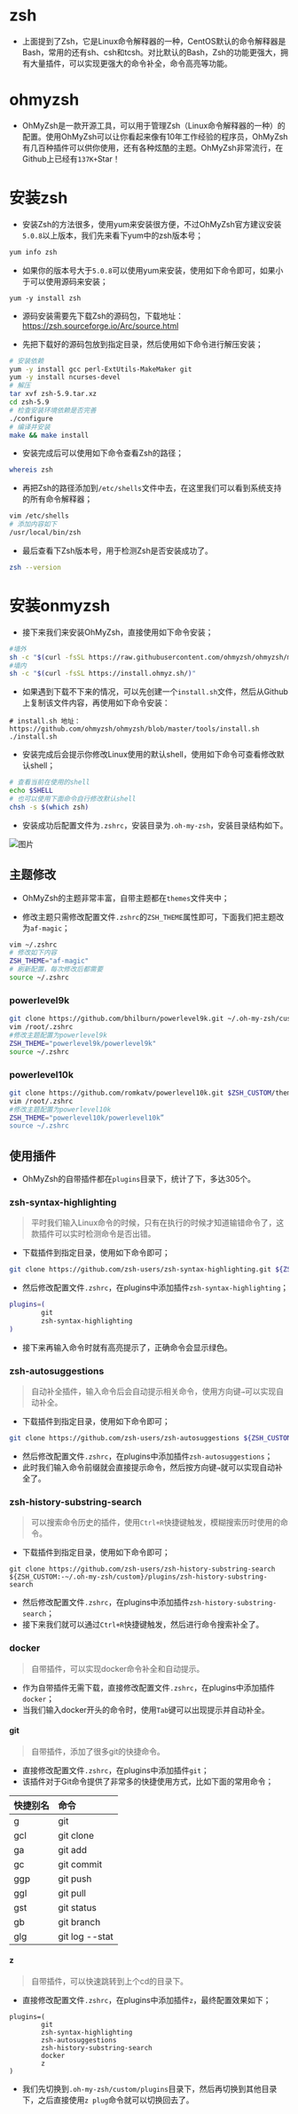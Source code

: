 # zsh

- 上面提到了Zsh，它是Linux命令解释器的一种，CentOS默认的命令解释器是Bash，常用的还有sh、csh和tcsh。对比默认的Bash，Zsh的功能更强大，拥有大量插件，可以实现更强大的命令补全，命令高亮等功能。

# ohmyzsh

- OhMyZsh是一款开源工具，可以用于管理Zsh（Linux命令解释器的一种）的配置。使用OhMyZsh可以让你看起来像有10年工作经验的程序员，OhMyZsh有几百种插件可以供你使用，还有各种炫酷的主题。OhMyZsh非常流行，在Github上已经有`137K+`Star！

# 安装zsh

- 安装Zsh的方法很多，使用yum来安装很方便，不过OhMyZsh官方建议安装`5.0.8`以上版本，我们先来看下yum中的zsh版本号；

```sh
yum info zsh
```

- 如果你的版本号大于`5.0.8`可以使用yum来安装，使用如下命令即可，如果小于可以使用源码来安装；

```
yum -y install zsh
```

- 源码安装需要先下载Zsh的源码包，下载地址：https://zsh.sourceforge.io/Arc/source.html

- 先把下载好的源码包放到指定目录，然后使用如下命令进行解压安装；

```sh
# 安装依赖
yum -y install gcc perl-ExtUtils-MakeMaker git
yum -y install ncurses-devel
# 解压
tar xvf zsh-5.9.tar.xz
cd zsh-5.9
# 检查安装环境依赖是否完善
./configure
# 编译并安装
make && make install
```

- 安装完成后可以使用如下命令查看Zsh的路径；

```sh
whereis zsh
```

- 再把Zsh的路径添加到`/etc/shells`文件中去，在这里我们可以看到系统支持的所有命令解释器；

```sh
vim /etc/shells 
# 添加内容如下
/usr/local/bin/zsh
```

- 最后查看下Zsh版本号，用于检测Zsh是否安装成功了。

```sh
zsh --version
```

# 安装onmyzsh

- 接下来我们来安装OhMyZsh，直接使用如下命令安装；

```sh
#墙外
sh -c "$(curl -fsSL https://raw.githubusercontent.com/ohmyzsh/ohmyzsh/master/tools/install.sh)"
#墙内
sh -c "$(curl -fsSL https://install.ohmyz.sh/)"
```

- 如果遇到下载不下来的情况，可以先创建一个`install.sh`文件，然后从Github上复制该文件内容，再使用如下命令安装：

```
# install.sh 地址：https://github.com/ohmyzsh/ohmyzsh/blob/master/tools/install.sh
./install.sh
```

- 安装完成后会提示你修改Linux使用的默认shell，使用如下命令可查看修改默认shell；

```sh
# 查看当前在使用的shell
echo $SHELL
# 也可以使用下面命令自行修改默认shell
chsh -s $(which zsh)
```

- 安装成功后配置文件为`.zshrc`，安装目录为`.oh-my-zsh`，安装目录结构如下。

![图片](https://raw.githubusercontent.com/hangx969/upload-images-md/main/202401081016712.png)

## 主题修改

- OhMyZsh的主题非常丰富，自带主题都在`themes`文件夹中；

- 修改主题只需修改配置文件`.zshrc`的`ZSH_THEME`属性即可，下面我们把主题改为`af-magic`；

```sh
vim ~/.zshrc
# 修改如下内容
ZSH_THEME="af-magic"
# 刷新配置，每次修改后都需要
source ~/.zshrc
```

### powerlevel9k

~~~sh
git clone https://github.com/bhilburn/powerlevel9k.git ~/.oh-my-zsh/custom/themes/powerlevel9k
vim /root/.zshrc
#修改主题配置为powerlevel9k
ZSH_THEME="powerlevel9k/powerlevel9k"
source ~/.zshrc
~~~

### powerlevel10k

```sh
git clone https://github.com/romkatv/powerlevel10k.git $ZSH_CUSTOM/themes/powerlevel10k
vim /root/.zshrc
#修改主题配置为powerlevel10k
ZSH_THEME="powerlevel10k/powerlevel10k”
source ~/.zshrc
```

## 使用插件

- OhMyZsh的自带插件都在`plugins`目录下，统计了下，多达305个。

### zsh-syntax-highlighting

> 平时我们输入Linux命令的时候，只有在执行的时候才知道输错命令了，这款插件可以实时检测命令是否出错。

- 下载插件到指定目录，使用如下命令即可；

```sh
git clone https://github.com/zsh-users/zsh-syntax-highlighting.git ${ZSH_CUSTOM:-~/.oh-my-zsh/custom}/plugins/zsh-syntax-highlighting
```

- 然后修改配置文件`.zshrc`，在plugins中添加插件`zsh-syntax-highlighting`；

```sh
plugins=(
        git
        zsh-syntax-highlighting
)
```

- 接下来再输入命令时就有高亮提示了，正确命令会显示绿色。

### zsh-autosuggestions

> 自动补全插件，输入命令后会自动提示相关命令，使用方向键`→`可以实现自动补全。

- 下载插件到指定目录，使用如下命令即可；

```sh
git clone https://github.com/zsh-users/zsh-autosuggestions ${ZSH_CUSTOM:-~/.oh-my-zsh/custom}/plugins/zsh-autosuggestions
```

- 然后修改配置文件`.zshrc`，在plugins中添加插件`zsh-autosuggestions`；
- 此时我们输入命令前缀就会直接提示命令，然后按方向键`→`就可以实现自动补全了。

### zsh-history-substring-search

> 可以搜索命令历史的插件，使用`Ctrl+R`快捷键触发，模糊搜索历时使用的命令。

- 下载插件到指定目录，使用如下命令即可；

```
git clone https://github.com/zsh-users/zsh-history-substring-search ${ZSH_CUSTOM:-~/.oh-my-zsh/custom}/plugins/zsh-history-substring-search
```

- 然后修改配置文件`.zshrc`，在plugins中添加插件`zsh-history-substring-search`；
- 接下来我们就可以通过`Ctrl+R`快捷键触发，然后进行命令搜索补全了。

### docker

> 自带插件，可以实现docker命令补全和自动提示。

- 作为自带插件无需下载，直接修改配置文件`.zshrc`，在plugins中添加插件`docker`；
- 当我们输入docker开头的命令时，使用`Tab`键可以出现提示并自动补全。

#### git

> 自带插件，添加了很多git的快捷命令。

- 直接修改配置文件`.zshrc`，在plugins中添加插件`git`；
- 该插件对于Git命令提供了非常多的快捷使用方式，比如下面的常用命令；

| 快捷别名 | 命令           |
| :------- | :------------- |
| g        | git            |
| gcl      | git clone      |
| ga       | git add        |
| gc       | git commit     |
| ggp      | git push       |
| ggl      | git pull       |
| gst      | git status     |
| gb       | git branch     |
| glg      | git log --stat |

#### z

> 自带插件，可以快速跳转到上个cd的目录下。

- 直接修改配置文件`.zshrc`，在plugins中添加插件`z`，最终配置效果如下；

```
plugins=(
        git
        zsh-syntax-highlighting
        zsh-autosuggestions
        zsh-history-substring-search
        docker
        z
)
```

- 我们先切换到`.oh-my-zsh/custom/plugins`目录下，然后再切换到其他目录下，之后直接使用`z plug`命令就可以切换回去了。